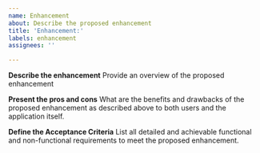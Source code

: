 ```yaml
---
name: Enhancement
about: Describe the proposed enhancement
title: 'Enhancement:'
labels: enhancement
assignees: ''

---
```


**Describe the enhancement**
Provide an overview of the proposed enhancement

**Present the pros and cons**
What are the benefits and drawbacks of the proposed enhancement as described above to both users and the application itself.

**Define the Acceptance Criteria**
List all detailed and achievable functional and non-functional requirements to meet the proposed enhancement.
